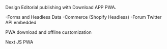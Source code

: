 Design Editorial publishing with Download APP PWA.

-Forms and Headless Data
-Commerce (Shopify Headless)
-Forum Twitter API embedded

PWA download and offline customization

Next JS PWA


